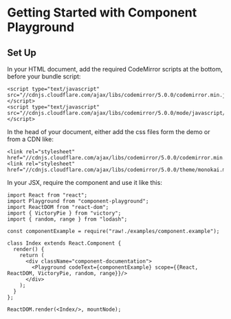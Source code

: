 # Getting Started with Component Playground

## Set Up

In your HTML document, add the required CodeMirror scripts at the bottom, before your bundle script: 

```
<script type="text/javascript" src="//cdnjs.cloudflare.com/ajax/libs/codemirror/5.0.0/codemirror.min.js"></script>
<script type="text/javascript" src="//cdnjs.cloudflare.com/ajax/libs/codemirror/5.0.0/mode/javascript/javascript.min.js"></script>
```

In the head of your document, either add the css files form the demo or from a CDN like:

```
<link rel="stylesheet" href="//cdnjs.cloudflare.com/ajax/libs/codemirror/5.0.0/codemirror.min.css"/>
<link rel="stylesheet" href="//cdnjs.cloudflare.com/ajax/libs/codemirror/5.0.0/theme/monokai.min.css"/>
```

In your JSX, require the component and use it like this:

```
import React from "react";
import Playground from "component-playground";
import ReactDOM from "react-dom";
import { VictoryPie } from "victory";
import { random, range } from "lodash";

const componentExample = require("raw!./examples/component.example");

class Index extends React.Component {
  render() {
    return (
      <div className="component-documentation">
        <Playground codeText={componentExample} scope={{React, ReactDOM, VictoryPie, random, range}}/>
      </div>
    );
  }
};

ReactDOM.render(<Index/>, mountNode);
```